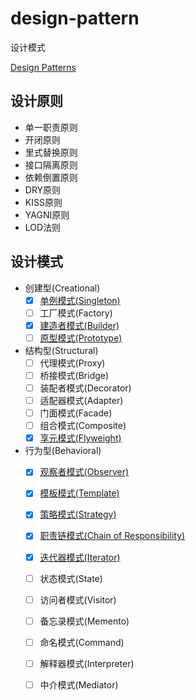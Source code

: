 # design-pattern

设计模式

[Design Patterns](https://sourcemaking.com/design_patterns)

## 设计原则

- 单一职责原则
- 开闭原则
- 里式替换原则
- 接口隔离原则
- 依赖倒置原则
- DRY原则
- KISS原则
- YAGNI原则
- LOD法则

## 设计模式

- 创建型(Creational)
    - [x] [单例模式(Singleton)](./Creational/Singleton)
    - [ ] 工厂模式(Factory)
    - [x] [建造者模式(Builder)](./Creational/Builder)
    - [ ] [原型模式(Prototype)](./Creational/Prototype)
- 结构型(Structural)
    - [ ] 代理模式(Proxy)
    - [ ] 桥接模式(Bridge)
    - [ ] 装配者模式(Decorator)
    - [ ] 适配器模式(Adapter)
    - [ ] 门面模式(Facade)
    - [ ] 组合模式(Composite)
    - [x] [享元模式(Flyweight)](./Structural/Flyweight)
- 行为型(Behavioral)
    - [x] [观察者模式(Observer)](./Behavioral/Observer)
    - [x] [模板模式(Template)](./Behavioral/Template)
    - [x] [策略模式(Strategy)](./Behavioral/Strategy)
    - [x] [职责链模式(Chain of Responsibility)](./Behavioral/ChainOfResponsibility)
    - [x] [迭代器模式(Iterator)](./Behavioral/Iterator)
    - [ ] 状态模式(State)
    - [ ] 访问者模式(Visitor)
    - [ ] 备忘录模式(Memento)
    - [ ] 命名模式(Command)
    - [ ] 解释器模式(Interpreter)
    - [ ] 中介模式(Mediator)




